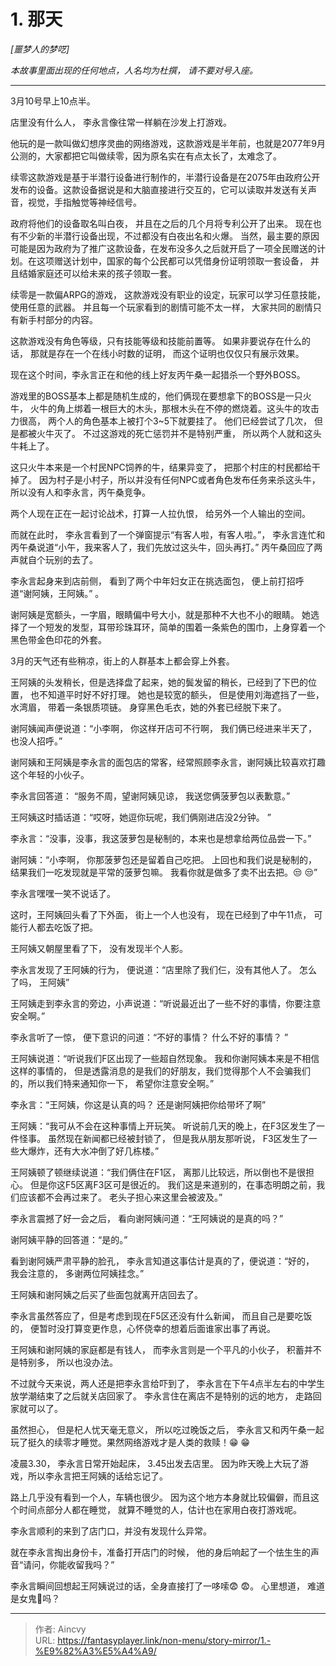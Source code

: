 # 1. 那天


*[噩梦人的梦呓]*

*本故事里面出现的任何地点，人名均为杜撰， 请不要对号入座。*

-----

3月10号早上10点半。 

店里没有什么人， 李永言像往常一样躺在沙发上打游戏。

他玩的是一款叫做幻想序灵曲的网络游戏，这款游戏是半年前，也就是2077年9月公测的，大家都把它叫做续零，因为原名实在有点太长了，太难念了。 

续零这款游戏是基于半潜行设备进行制作的，半潜行设备是在2075年由政府公开发布的设备。这款设备据说是和大脑直接进行交互的，它可以读取并发送有关声音，视觉，手指触觉等神经信号。

政府将他们的设备取名叫白夜， 并且在之后的几个月将专利公开了出来。 现在也有不少新的半潜行设备出现，不过都没有白夜出名和火爆。 当然，最主要的原因可能是因为政府为了推广这款设备，在发布没多久之后就开启了一项全民赠送的计划。在这项赠送计划中，国家的每个公民都可以凭借身份证明领取一套设备， 并且结婚家庭还可以给未来的孩子领取一套。 

续零是一款偏ARPG的游戏， 这款游戏没有职业的设定，玩家可以学习任意技能，使用任意的武器。 并且每一个玩家看到的剧情可能不太一样， 大家共同的剧情只有新手村部分的内容。 

这款游戏没有角色等级，只有技能等级和技能前置等。 如果非要说存在什么的话， 那就是存在一个在线小时数的证明， 而这个证明也仅仅只有展示效果。 

现在这个时间，李永言正在和他的线上好友丙午桑一起猎杀一个野外BOSS。 

游戏里的BOSS基本上都是随机生成的，他们俩现在要想拿下的BOSS是一只火牛， 火牛的角上绑着一根巨大的木头，那根木头在不停的燃烧着。这头牛的攻击力很高， 两个人的角色基本上被打个3~5下就要挂了。 他们已经尝试了几次， 但是都被火牛灭了。 不过这游戏的死亡惩罚并不是特别严重， 所以两个人就和这头牛耗上了。

这只火牛本来是一个村民NPC饲养的牛，结果异变了， 把那个村庄的村民都给干掉了。 因为村子是小村子，所以并没有任何NPC或者角色发布任务来杀这头牛，所以没有人和李永言，丙午桑竞争。

两个人现在正在一起讨论战术，打算一人拉仇恨， 给另外一个人输出的空间。  

而就在此时， 李永言看到了一个弹窗提示“有客人啦，有客人啦。”， 李永言连忙和丙午桑说道“小午，我来客人了，我们先放过这头牛，回头再打。” 丙午桑回应了两声就自个玩别的去了。 

李永言起身来到店前侧， 看到了两个中年妇女正在挑选面包， 便上前打招呼道“谢阿姨，王阿姨。” 。

谢阿姨是宽额头，一字眉，眼睛偏中号大小，就是那种不大也不小的眼睛。 她选择了一个短发的发型，耳带珍珠耳环，简单的围着一条紫色的围巾，上身穿着一个黑色带金色印花的外套。 

3月的天气还有些稍凉，街上的人群基本上都会穿上外套。

王阿姨的头发稍长，但是选择盘了起来，她的鬓发留的稍长，已经到了下巴的位置， 也不知道平时好不好打理。  她也是较宽的额头， 但是使用刘海遮挡了一些，水湾眉， 带着一条银质项链。 身穿黑色毛衣，她的外套已经脱下来了。

谢阿姨闻声便说道：“小李啊， 你这样开店可不行啊， 我们俩已经进来半天了，也没人招呼。”

谢阿姨和王阿姨是李永言的面包店的常客，经常照顾李永言，谢阿姨比较喜欢打趣这个年轻的小伙子。 

李永言回答道： “服务不周，望谢阿姨见谅， 我送您俩菠萝包以表歉意。”

王阿姨这时插话道：“哎呀，她逗你玩呢，我们俩刚进店没2分钟。 ”

李永言：“没事，没事，我这菠萝包是秘制的，本来也是想拿给两位品尝一下。”

谢阿姨：“小李啊， 你那菠萝包还是留着自己吃把。 上回也和我们说是秘制的，结果我们一吃发现就是平常的菠萝包嘛。 我看你就是做多了卖不出去把。😒 😒”

李永言嘿嘿一笑不说话了。 

这时，王阿姨回头看了下外面， 街上一个人也没有， 现在已经到了中午11点， 可能行人都去吃饭了把。

王阿姨又朝屋里看了下， 没有发现半个人影。 

李永言发现了王阿姨的行为， 便说道：“店里除了我们仨，没有其他人了。 怎么了吗， 王阿姨”

王阿姨走到李永言的旁边，小声说道：“听说最近出了一些不好的事情，你要注意安全啊。”

李永言听了一惊， 便下意识的问道：“不好的事情？ 什么不好的事情？ ”

王阿姨说道：“听说我们F区出现了一些超自然现象。 我和你谢阿姨本来是不相信这样的事情的， 但是透露消息的是我们的好朋友，我们觉得那个人不会骗我们的，所以我们特来通知你一下， 希望你注意安全啊。”

李永言：“王阿姨，你这是认真的吗？ 还是谢阿姨把你给带坏了啊”

王阿姨：“我可从不会在这种事情上开玩笑。 听说前几天的晚上，在F3区发生了一件怪事。 虽然现在新闻都已经被封锁了， 但是我从朋友那听说， F3区发生了一些大爆炸，还有大水冲倒了好几栋楼。”

王阿姨顿了顿继续说道：“我们俩住在F1区， 离那儿比较远，所以倒也不是很担心。 但是你这F5区离F3区可是很近的。  我们这是来道别的，在事态明朗之前，我们应该都不会再过来了。 老头子担心来这里会被波及。”

李永言震撼了好一会之后， 看向谢阿姨问道：“王阿姨说的是真的吗？”

谢阿姨平静的回答道：“是的。”

看到谢阿姨严肃平静的脸孔， 李永言知道这事估计是真的了，便说道：“好的， 我会注意的， 多谢两位阿姨挂念。”

王阿姨和谢阿姨之后买了些面包就离开店回去了。 

李永言虽然答应了，但是考虑到现在F5区还没有什么新闻， 而且自己是要吃饭的， 便暂时没打算变更作息，心怀侥幸的想着后面谁家出事了再说。 

王阿姨和谢阿姨的家庭都是有钱人， 而李永言则是一个平凡的小伙子， 积蓄并不是特别多， 所以也没办法。 

不过就今天来说，两人还是把李永言给吓到了， 李永言在下午4点半左右的中学生放学潮结束了之后就关店回家了。 李永言住在离店不是特别的远的地方， 走路回家就可以了。 

虽然担心， 但是杞人忧天毫无意义， 所以吃过晚饭之后， 李永言又和丙午桑一起玩了挺久的续零才睡觉。果然网络游戏才是人类的救赎！😁 😁  

凌晨3.30， 李永言日常开始起床， 3.45出发去店里。  因为昨天晚上大玩了游戏，所以李永言把王阿姨的话给忘记了。 

路上几乎没有看到一个人，车辆也很少。 因为这个地方本身就比较偏僻，而且这个时间点部分人都在睡觉， 就算不睡觉的人，估计也在家用白夜打游戏呢。 

李永言顺利的来到了店门口，并没有发现什么异常。

就在李永言掏出身份卡，准备打开店门的时候， 他的身后响起了一个怯生生的声音“请问，你能收留我吗？”

李永言瞬间回想起王阿姨说过的话，全身直接打了一哆嗦😨 😨。 心里想道， 难道是女鬼👻吗？



---

> 作者: Aincvy  
> URL: https://fantasyplayer.link/non-menu/story-mirror/1.-%E9%82%A3%E5%A4%A9/  

